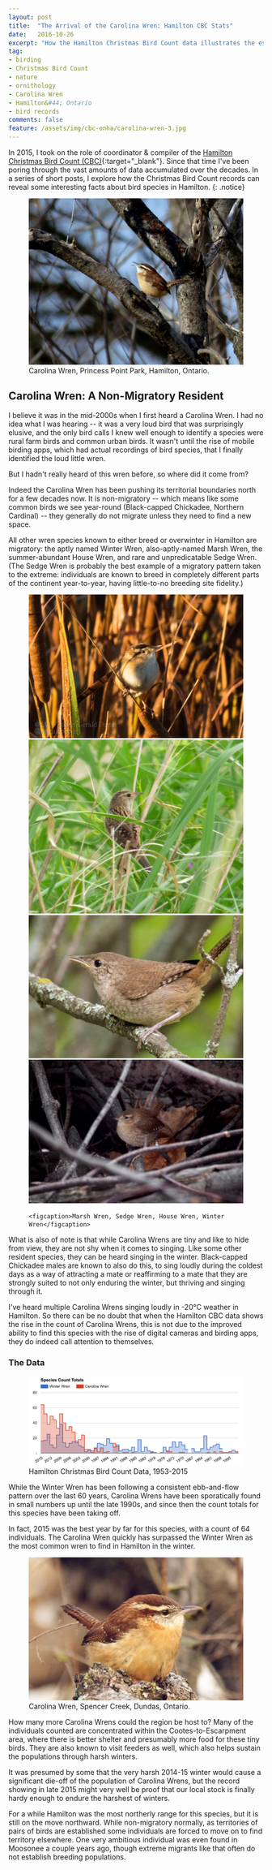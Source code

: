 ```yaml
---
layout: post
title:  "The Arrival of the Carolina Wren: Hamilton CBC Stats"
date:   2016-10-26
excerpt: "How the Hamilton Christmas Bird Count data illustrates the establishment of a booming population of Carolina Wrens in Hamilton."
tag:
- birding
- Christmas Bird Count
- nature
- ornithology
- Carolina Wren
- Hamilton&#44; Ontario
- bird records
comments: false
feature: /assets/img/cbc-onha/carolina-wren-3.jpg
---
```



In 2015, I took on the role of coordinator & compiler of the [Hamilton Christmas Bird Count (CBC)](http://hamiltonnature.org/birding/counts/christmas-bird-count/){:target="_blank"}. Since that time I've been poring through the vast amounts of data accumulated over the decades. In a series of short posts, I explore how the Christmas Bird Count records can reveal some interesting facts about bird species in Hamilton.
{: .notice}

<figure>
    <a href="/assets/img/cbc-onha/carolina-wren.jpg"><img src="/assets/img/cbc-onha/carolina-wren.jpg"></a>
    <figcaption>Carolina Wren, Princess Point Park, Hamilton, Ontario.</figcaption>
</figure>


## Carolina Wren: A Non-Migratory Resident

I believe it was in the mid-2000s when I first heard a Carolina Wren. I had no idea what I was hearing -- it was a very loud bird that was surprisingly elusive, and the only bird calls I knew well enough to identify a species were rural farm birds and common urban birds. It wasn't until the rise of mobile birding apps, which had actual recordings of bird species, that I finally identified the loud little wren. 

But I hadn't really heard of this wren before, so where did it come from?

Indeed the Carolina Wren has been pushing its territorial boundaries north for a few decades now. It is non-migratory -- which means like some common birds we see year-round (Black-capped Chickadee, Northern Cardinal) -- they generally do not migrate unless they need to find a new space.

All other wren species known to either breed or overwinter in Hamilton are migratory: the aptly named Winter Wren, also-aptly-named Marsh Wren, the summer-abundant House Wren, and rare and unpredicatable Sedge Wren. (The Sedge Wren is probably the best example of a migratory pattern taken to the extreme: individuals are known to breed in completely different parts of the continent year-to-year, having little-to-no breeding site fidelity.)

<figure class="third">
    <a href="/assets/img/cbc-onha/marsh-wren.jpg"><img src="/assets/img/cbc-onha/marsh-wren.jpg"></a>
    <a href="/assets/img/cbc-onha/sedge-wren.jpg"><img src="/assets/img/cbc-onha/sedge-wren.jpg"></a>
    <a href="/assets/img/cbc-onha/house-wren.jpg"><img src="/assets/img/cbc-onha/house-wren.jpg"></a>
    <a href="/assets/img/cbc-onha/winter-wren.jpg"><img src="/assets/img/cbc-onha/winter-wren.jpg"></a>

    <figcaption>Marsh Wren, Sedge Wren, House Wren, Winter Wren</figcaption>
</figure>


What is also of note is that while Carolina Wrens are tiny and like to hide from view, they are not shy when it comes to singing. Like some other resident species, they can be heard singing in the winter. Black-capped Chickadee males are known to also do this, to sing loudly during the coldest days as a way of attracting a mate or reaffirming to a mate that they are strongly suited to not only enduring the winter, but thriving and singing through it.

I've heard multiple Carolina Wrens singing loudly in -20°C weather in Hamilton. So there can be no doubt that when the Hamilton CBC data shows the rise in the count of Carolina Wrens, this is not due to the improved ability to find this species with the rise of digital cameras and birding apps, they do indeed call attention to themselves.

### The Data

<figure>
    <a href="/assets/img/cbc-onha/carw.png"><img src="/assets/img/cbc-onha/carw.png"></a>
    <figcaption>Hamilton Christmas Bird Count Data, 1953-2015</figcaption>
</figure>

While the Winter Wren has been following a consistent ebb-and-flow pattern over the last 60 years, Carolina Wrens have been sporatically found in small numbers up until the late 1990s, and since then the count totals for this species have been taking off.

In fact, 2015 was the best year by far for this species, with a count of 64 individuals. The Carolina Wren quickly has surpassed the Winter Wren as the most common wren to find in Hamilton in the winter.

<figure>
    <a href="/assets/img/cbc-onha/carolina-wren-2.jpg"><img src="/assets/img/cbc-onha/carolina-wren-2.jpg"></a>
    <figcaption>Carolina Wren, Spencer Creek, Dundas, Ontario.</figcaption>
</figure>


How many more Carolina Wrens could the region be host to? Many of the individuals counted are concentrated within the Cootes-to-Escarpment area, where there is better shelter and presumably more food for these tiny birds. They are also known to visit feeders as well, which also helps sustain the populations through harsh winters.

It was presumed by some that the very harsh 2014-15 winter would cause a significant die-off of the population of Carolina Wrens, but the record showing in late 2015 might very well be proof that our local stock is finally hardy enough to endure the harshest of winters.

For a while Hamilton was the most northerly range for this species, but it is still on the move northward. While non-migratory normally, as territories of pairs of birds are established some individuals are forced to move on to find territory elsewhere. One very ambitious individual was even found in Moosonee a couple years ago, though extreme migrants like that often do not establish breeding populations.


